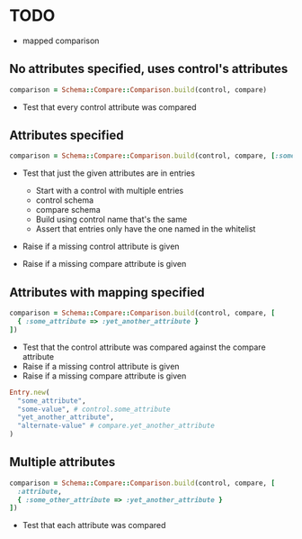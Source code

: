 # TODO

- mapped comparison

## No attributes specified, uses control's attributes

```ruby
comparison = Schema::Compare::Comparison.build(control, compare)
```

- Test that every control attribute was compared

## Attributes specified

```ruby
comparison = Schema::Compare::Comparison.build(control, compare, [:some_attribute])
```

- Test that just the given attributes are in entries
  - Start with a control with multiple entries
  - control schema
  - compare schema
  - Build using control name that's the same
  - Assert that entries only have the one named in the whitelist

- Raise if a missing control attribute is given
- Raise if a missing compare attribute is given

## Attributes with mapping specified

```ruby
comparison = Schema::Compare::Comparison.build(control, compare, [
  { :some_attribute => :yet_another_attribute }
])
```

- Test that the control attribute was compared against the compare attribute
- Raise if a missing control attribute is given
- Raise if a missing compare attribute is given

```ruby
Entry.new(
  "some_attribute",
  "some-value", # control.some_attribute
  "yet_another_attribute",
  "alternate-value" # compare.yet_another_attribute
)
```

## Multiple attributes

```ruby
comparison = Schema::Compare::Comparison.build(control, compare, [
  :attribute,
  { :some_other_attribute => :yet_another_attribute }
])
```

- Test that each attribute was compared
